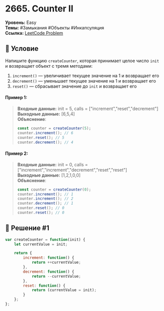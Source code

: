 # 2665. Counter II

**Уровень:** Easy  
**Темы:** #Замыкания #Объекты #Инкапсуляция  
**Ссылка:** [LeetCode Problem](https://leetcode.com/problems/counter-ii/)

## 📜 Условие  
Напишите функцию `createCounter`, которая принимает целое число `init` и возвращает объект с тремя методами:  

1. `increment()` — увеличивает текущее значение на 1 и возвращает его
2. `decrement()` — уменьшает текущее значение на 1 и возвращает его
3. `reset()` — сбрасывает значение до `init` и возвращает его

#### **Пример 1:**  
> **Входные данные:** init = 5, calls = ["increment","reset","decrement"]  
> **Выходные данные:** [6,5,4]  
> **Объяснение**:  
> ```javascript
> const counter = createCounter(5);  
> counter.increment(); // 6  
> counter.reset(); // 5  
> counter.decrement(); // 4  
> ```

#### **Пример 2:**  
> **Входные данные:** init = 0, calls = ["increment","increment","decrement","reset","reset"]  
> **Выходные данные:** [1,2,1,0,0]  
> **Объяснение**:  
> ```javascript
> const counter = createCounter(0);  
> counter.increment(); // 1  
> counter.increment(); // 2  
> counter.decrement(); // 1  
> counter.reset(); // 0  
> counter.reset(); // 0  
> ```

## 🎯 Решение #1
```javascript
var createCounter = function(init) {
    let currentValue = init;

    return {
        increment: function() {
            return ++currentValue;
        },
        decrement: function() {
            return --currentValue;
        },
        reset: function() {
            return (currentValue = init);
        }
    };
};
```